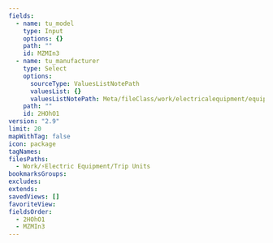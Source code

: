 ```yaml
---
fields:
  - name: tu_model
    type: Input
    options: {}
    path: ""
    id: MZMIn3
  - name: tu_manufacturer
    type: Select
    options:
      sourceType: ValuesListNotePath
      valuesList: {}
      valuesListNotePath: Meta/fileClass/work/electricalequipment/equipment/tripunit manufacturer list.md
    path: ""
    id: 2HOhO1
version: "2.9"
limit: 20
mapWithTag: false
icon: package
tagNames: 
filesPaths:
  - Work/⚡Electric Equipment/Trip Units
bookmarksGroups: 
excludes: 
extends: 
savedViews: []
favoriteView: 
fieldsOrder:
  - 2HOhO1
  - MZMIn3
---
```


